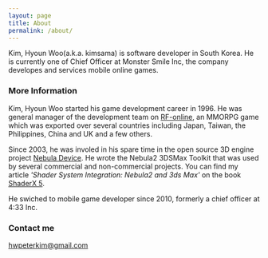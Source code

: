 ```yaml
---
layout: page
title: About
permalink: /about/
---
```


Kim, Hyoun Woo(a.k.a. kimsama) is software developer in South Korea. He is currently one of Chief Officer at Monster Smile Inc, the company developes and services mobile online games.


### More Information

Kim, Hyoun Woo started his game development career in 1996. He was general manager of the development team on [RF-online](http://pub.game.daum.net/rfonline/index.daum), an MMORPG game which was exported over several countries including Japan, Taiwan, the Philippines, China and UK and a few others.

Since 2003, he was involed in his spare time in the open source 3D engine project [Nebula Device](http://sourceforge.net/projects/nebuladevice/). He wrote the Nebula2 3DSMax Toolkit that was used by several commercial and non-commercial projects. 
You can find my article *'Shader System Integration: Nebula2 and 3ds Max'* on the book [ShaderX 5](http://www.shaderx5.com/).

He swiched to mobile game developer since 2010, formerly a chief officer at 4:33 Inc.

### Contact me

[hwpeterkim@gmail.com](mailto:hwpeterkim@gmail.com)
